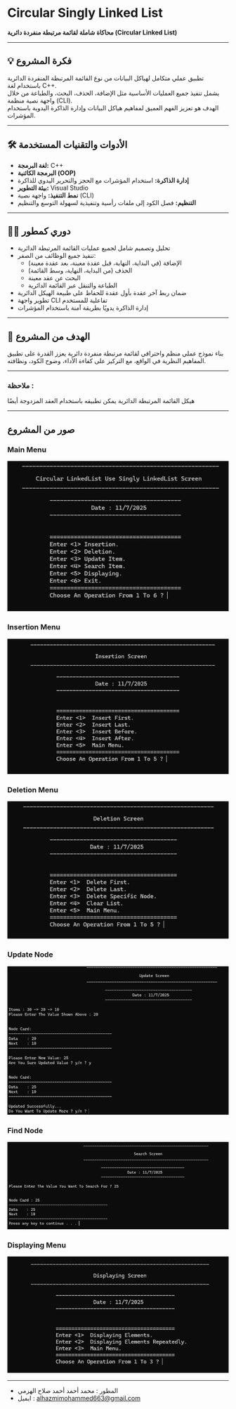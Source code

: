 # Circular Singly Linked List  
**محاكاة شاملة لقائمة مرتبطة منفردة دائرية (Circular Linked List)**

---

## 💡 فكرة المشروع  
تطبيق عملي متكامل لهياكل البيانات من نوع القائمة المرتبطة المنفردة الدائرية باستخدام لغة C++.  
يشمل تنفيذ جميع العمليات الأساسية مثل الإضافة، الحذف، البحث، والطباعة من خلال واجهة نصية منظمة (CLI).  
الهدف هو تعزيز الفهم العميق لمفاهيم هياكل البيانات وإدارة الذاكرة اليدوية باستخدام المؤشرات.

---

## 🛠 الأدوات والتقنيات المستخدمة  
- **لغة البرمجة:** C++  
- **البرمجة الكائنية (OOP)**  
- **إدارة الذاكرة:** استخدام المؤشرات مع الحجز والتحرير اليدوي للذاكرة  
- **بيئة التطوير:** Visual Studio  
- **نمط التنفيذ:** واجهة نصية (CLI)  
- **التنظيم:** فصل الكود إلى ملفات رأسية وتنفيذية لسهولة التوسع والتنظيم

---

## 🧑‍💻 دوري كمطور  
- تحليل وتصميم شامل لجميع عمليات القائمة المرتبطة الدائرية  
- تنفيذ جميع الوظائف من الصفر:  
  - الإضافة (في البداية، النهاية، قبل عقدة معينة، بعد عقدة معينة)  
  - الحذف (من البداية، النهاية، وسط القائمة)  
  - البحث عن عقد معينة  
  - الطباعة والتنقل عبر القائمة الدائرية  
- ضمان ربط آخر عقدة بأول عقدة للحفاظ على طبيعة الهيكل الدائرية  
- تطوير واجهة CLI تفاعلية للمستخدم  
- إدارة الذاكرة يدويًا بطريقة آمنة باستخدام المؤشرات

---

## 🎯 الهدف من المشروع  
بناء نموذج عملي منظم واحترافي لقائمة مرتبطة منفردة دائرية يعزز القدرة على تطبيق المفاهيم النظرية في الواقع، مع التركيز على كفاءة الأداء، وضوح الكود، ونظافته.

---

### ملاحظة :
هيكل القائمة المرتبطة الدائرية يمكن تطبيقه باستخدام العقد المزدوجة أيضًا



---

## صور من المشروع

### Main Menu
![MainMenu](screenshots/MainMenu.png)


### Insertion Menu
![InsertionMenu](screenshots/InsertionMenu.png)


### Deletion Menu
![DeletionMenu](screenshots/DeletionMenu.png)

### Update Node
![Update](screenshots/UpdateItem.png)

### Find Node
![Find](screenshots/SearchItem.png)

### Displaying Menu
![Displaying](screenshots/DisplayingMenu.png)

---

- المطور : محمد أحمد أحمد صلاح الهزمي
- ايميل : alhazmimohammed663@gmail.com
